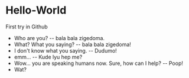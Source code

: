 # Hello-World
First try in Github
- Who are you?
-- bala bala zigedoma.
- What? What you saying?
-- bala bala zigedoma!
- I don't know what you saying.
-- Dudumo!
- emm...
-- Kude lyu hep me?
- Wow... you are speaking humans now. Sure, how can I help?
-- Poop!
- Wat?
